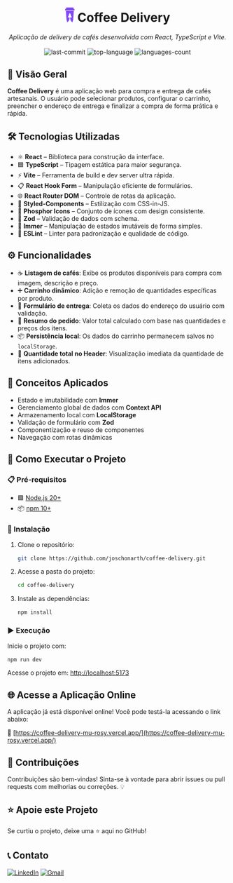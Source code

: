 <h1 align="center"><img src="./public/icon.svg" width="22" /> Coffee Delivery</h1>

<p align="center"><i>Aplicação de delivery de cafés desenvolvida com React, TypeScript e Vite.</i>
  <br/><br/>
  <img src="https://img.shields.io/github/last-commit/joschonarth/coffee-delivery?style=for-the-badge&color=8047F8&labelColor=1C1E26" alt="last-commit">
  <img src="https://img.shields.io/github/languages/top/joschonarth/coffee-delivery?style=for-the-badge&color=8047F8&labelColor=1C1E26" alt="top-language">
  <img src="https://img.shields.io/github/languages/count/joschonarth/coffee-delivery?style=for-the-badge&color=8047F8&labelColor=1C1E26" alt="languages-count">
</p>

## 📖 Visão Geral

**Coffee Delivery** é uma aplicação web para compra e entrega de cafés artesanais. O usuário pode selecionar produtos, configurar o carrinho, preencher o endereço de entrega e finalizar a compra de forma prática e rápida.

## 🛠️ Tecnologias Utilizadas

- ⚛️ **React** – Biblioteca para construção da interface.
- 🟦 **TypeScript** – Tipagem estática para maior segurança.
- ⚡ **Vite** – Ferramenta de build e dev server ultra rápida.
- 📋 **React Hook Form** – Manipulação eficiente de formulários.
- 🌐 **React Router DOM** – Controle de rotas da aplicação.
- 💅 **Styled-Components** – Estilização com CSS-in-JS.
- 🎨 **Phosphor Icons** – Conjunto de ícones com design consistente.
- 💎 **Zod** – Validação de dados com schema.
- 🧊 **Immer** – Manipulação de estados imutáveis de forma simples.
- 🧹 **ESLint** – Linter para padronização e qualidade de código.

## ⚙️ Funcionalidades

- ☕ **Listagem de cafés**: Exibe os produtos disponíveis para compra com imagem, descrição e preço.
- ➕ **Carrinho dinâmico**: Adição e remoção de quantidades específicas por produto.
- 🧾 **Formulário de entrega**: Coleta os dados do endereço do usuário com validação.
- 🧺 **Resumo do pedido**: Valor total calculado com base nas quantidades e preços dos itens.
- 📦 **Persistência local**: Os dados do carrinho permanecem salvos no `localStorage`.
- 📍 **Quantidade total no Header**: Visualização imediata da quantidade de itens adicionados.

## 🧠 Conceitos Aplicados

- Estado e imutabilidade com **Immer**
- Gerenciamento global de dados com **Context API**
- Armazenamento local com **LocalStorage**
- Validação de formulário com **Zod**
- Componentização e reuso de componentes
- Navegação com rotas dinâmicas

## 🚀 Como Executar o Projeto

### 📋 Pré-requisitos

- 🟩 [Node.js 20+](https://nodejs.org/)
- 📦 [npm 10+](https://www.npmjs.com/)

### 🔧 Instalação

1. Clone o repositório:

    ```bash
    git clone https://github.com/joschonarth/coffee-delivery.git
    ```

2. Acesse a pasta do projeto:

    ```bash
    cd coffee-delivery
    ```

3. Instale as dependências:

    ```bash
    npm install
    ```

### ▶️ Execução

Inicie o projeto com:

```bash
npm run dev
```

Acesse o projeto em: [http://localhost:5173](http://localhost:5173)

## 🌐 Acesse a Aplicação Online

A aplicação já está disponível online! Você pode testá-la acessando o link abaixo:

🔗 [https://coffee-delivery-mu-rosy.vercel.app/](https://coffee-delivery-mu-rosy.vercel.app/)

## 🤝 Contribuições

Contribuições são bem-vindas! Sinta-se à vontade para abrir issues ou pull requests com melhorias ou correções. 💡

## ⭐ Apoie este Projeto

Se curtiu o projeto, deixe uma ⭐ aqui no GitHub!

## 📞 Contato

[![LinkedIn](https://img.shields.io/badge/LinkedIn-0077B5?style=for-the-badge&logo=linkedin&logoColor=white)](https://www.linkedin.com/in/joschonarth/)
[![Gmail](https://img.shields.io/badge/Gmail-D14836?style=for-the-badge&logo=gmail&logoColor=white)](mailto:joschonarth@gmail.com)
